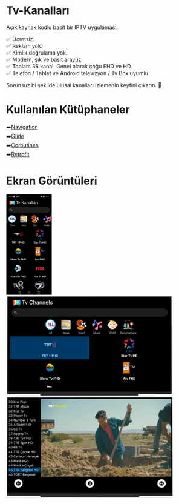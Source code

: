 # Tv-Kanalları

Açık kaynak kodlu basit bir IPTV uygulaması.

✅ Ücretsiz.<br/>
✅ Reklam yok.<br/>
✅ Kimlik doğrulama yok.<br/>
✅ Modern, şık ve basit arayüz.<br/>
✅ Toplam 36 kanal. Genel olarak çoğu FHD ve HD.<br/>
✅ Telefon / Tablet ve Android televizyon / Tv Box uyumlu. <br/>

Sorunsuz bi şekilde ulusal kanalları izlemenin keyfini çıkarın. 🥳

# Kullanılan Kütüphaneler
➡️[Navigation](https://developer.android.com/jetpack/androidx/releases/navigation)<br/>
➡️[Glide](https://github.com/bumptech/glide)<br/>
➡️[Coroutines](https://developer.android.com/kotlin/coroutines?gclid=Cj0KCQjworiXBhDJARIsAMuzAuyirwQkmqEXTkXUwRulIlNZGXIDtMGOmVfeNpM-sCcRtWLifySci58aAqVkEALw_wcB&gclsrc=aw.ds)<br/>
➡️[Retrofit](https://square.github.io/retrofit/)<br/>

# Ekran Görüntüleri

<img src="https://github.com/onermorkoc/Tv-Kanallari/raw/main/img/phone-ss.jpg" width="120"> <img src="https://github.com/onermorkoc/Tv-Kanallari/raw/main/img/tv-ss-1.png" width="440"> <img src="https://github.com/onermorkoc/Tv-Kanallari/raw/main/img/tv-ss-2.png" width="440"> 
